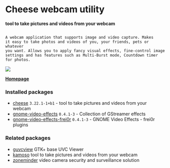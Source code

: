 # Cheese webcam utility

__tool to take pictures and videos from your webcam__

```

A webcam application that supports image and video capture. Makes
it easy to take photos and videos of you, your friends, pets or whatever
you want. Allows you to apply fancy visual effects, fine-control image
settings and has features such as Multi-Burst mode, Countdown timer
for photos.

```

[![](https://screenshots.debian.net/thumbnail-with-version/cheese/9001)](https://screenshots.debian.net/screenshot-with-version/cheese/9001)



**[Homepage](https://wiki.gnome.org/Apps/Cheese)**

### Installed packages

* [cheese](https://packages.debian.org/stretch/cheese) `3.22.1-1+b1` - tool to take pictures and videos from your webcam
* [gnome-video-effects](https://packages.debian.org/stretch/gnome-video-effects) `0.4.1-3` - Collection of GStreamer effects
* [gnome-video-effects-frei0r](https://packages.debian.org/stretch/gnome-video-effects-frei0r) `0.4.1-3` - GNOME Video Effects - frei0r plugins

### Related packages

 * [guvcview](https://packages.debian.org/stretch/guvcview) GTK+ base UVC Viewer
 * [kamoso](https://packages.debian.org/stretch/kamoso) tool to take pictures and videos from your webcam
 * [zoneminder](https://packages.debian.org/stretch/zoneminder) video camera security and surveillance solution
